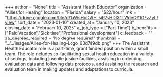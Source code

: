 +++
author = "None"
title = "Assistant Health Educator"
organization = "Allies for Healing"
location = "Florida"
salary = "$22/hour"
link = "https://drive.google.com/file/d/1uWsHoDWH_sjR7yHDIX1TWdeQY1G7vZyL/view"
sort_date = "2023-01-10"
created_at = "January 10, 2023"
closing_date = "February 10, 2023"
a_job_type = ["Part Time"]
b_benefits = ["Paid Vacation","Sick time","Professional development"]
c_feedback = ""
aa_degrees_required = "No degree required"
thumbnail = "../../images/Allies-for-Healing-Logo_63d789db.png"
+++
The Assistant Health Educator role is a part-time, grant funded position within a small team. The role includes co-facilitating sexual health education in a variety of settings, including juvenile justice facilities, assisting in collecting evaluation data and following data protocols, and assisting the research and evaluation team in making updates and adaptations to curricula.